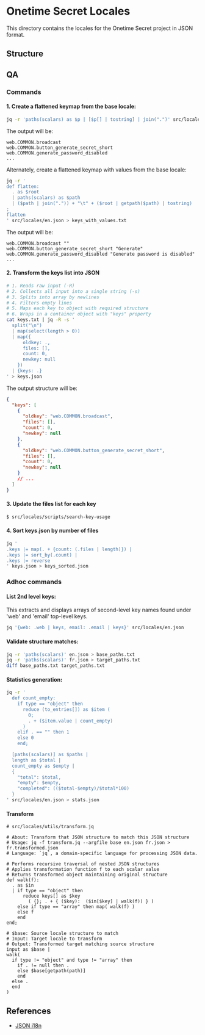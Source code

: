 # Onetime Secret Locales

This directory contains the locales for the Onetime Secret project in JSON format.

## Structure

## QA

### Commands

#### 1. Create a flattened keymap from the base locale:

```bash
jq -r 'paths(scalars) as $p | [$p[] | tostring] | join(".")' src/locales/en.json > keys.txt
```
The output will be:

```
web.COMMON.broadcast
web.COMMON.button_generate_secret_short
web.COMMON.generate_password_disabled
...
```

Alternately, create a flattened keymap with values from the base locale:

```bash
jq -r '
def flatten:
  . as $root
  | paths(scalars) as $path
  | ($path | join(".")) + "\t" + ($root | getpath($path) | tostring)
;
flatten
' src/locales/en.json > keys_with_values.txt
```

The output will be:

```
web.COMMON.broadcast ""
web.COMMON.button_generate_secret_short "Generate"
web.COMMON.generate_password_disabled "Generate password is disabled"
...
```

#### 2. Transform the keys list into JSON


```bash
# 1. Reads raw input (-R)
# 2. Collects all input into a single string (-s)
# 3. Splits into array by newlines
# 4. Filters empty lines
# 5. Maps each key to object with required structure
# 6. Wraps in a container object with "keys" property
cat keys.txt | jq -R -s '
  split("\n")
  | map(select(length > 0))
  | map({
      oldkey: .,
      files: [],
      count: 0,
      newkey: null
    })
  | {keys: .}
' > keys.json
```

The output structure will be:

```json
{
  "keys": [
    {
      "oldkey": "web.COMMON.broadcast",
      "files": [],
      "count": 0,
      "newkey": null
    },
    {
      "oldkey": "web.COMMON.button_generate_secret_short",
      "files": [],
      "count": 0,
      "newkey": null
    }
    // ...
  ]
}
```

#### 3. Update the files list for each key

```bash
$ src/locales/scripts/search-key-usage
```

#### 4. Sort keys.json by number of files

```bash
jq '
.keys |= map(. + {count: (.files | length)}) |
.keys |= sort_by(.count) |
.keys |= reverse
' keys.json > keys_sorted.json
```


### Adhoc commands

#### List 2nd level keys:

This extracts and displays arrays of second-level key names found under 'web' and 'email' top-level keys.

```bash
jq '{web: .web | keys, email: .email | keys}' src/locales/en.json
```


#### Validate structure matches:

```bash
jq -r 'paths(scalars)' en.json > base_paths.txt
jq -r 'paths(scalars)' fr.json > target_paths.txt
diff base_paths.txt target_paths.txt
```

#### Statistics generation:

```bash
jq -r '
  def count_empty:
    if type == "object" then
      reduce (to_entries[]) as $item (
        0;
        . + ($item.value | count_empty)
      )
    elif . == "" then 1
    else 0
    end;

  [paths(scalars)] as $paths |
  length as $total |
  count_empty as $empty |
  {
    "total": $total,
    "empty": $empty,
    "completed": (($total-$empty)/$total*100)
  }
' src/locales/en.json > stats.json
```

#### Transform

```jq
# src/locales/utils/transform.jq

# About: Transform that JSON structure to match this JSON structure
# Usage: jq -f transform.jq --argfile base en.json fr.json > fr.transformed.json
# Language: `jq`, a domain-specific language for processing JSON data.

# Performs recursive traversal of nested JSON structures
# Applies transformation function f to each scalar value
# Returns transformed object maintaining original structure
def walk(f):
  . as $in
  | if type == "object" then
      reduce keys[] as $key
        ( {}; . + { ($key):  ($in[$key] | walk(f)) } )
    else if type == "array" then map( walk(f) )
    else f
    end
end;

# $base: Source locale structure to match
# Input: Target locale to transform
# Output: Transformed target matching source structure
input as $base |
walk(
  if type != "object" and type != "array" then
    if . != null then .
    else $base[getpath(path)]
    end
  else .
  end
)
```

## References

- [JSON i18n](https://phrase.com/blog/posts/json-i18n/)
